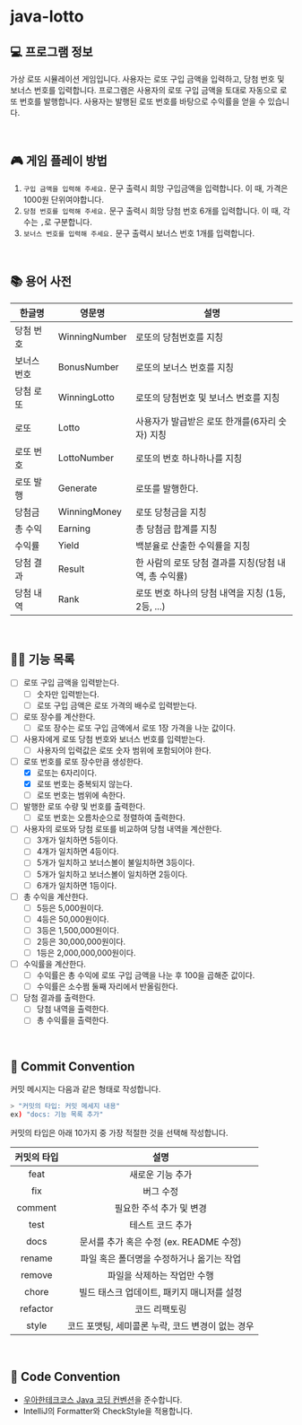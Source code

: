 # java-lotto

## 💻 프로그램 정보

가상 로또 시뮬레이션 게임입니다.
사용자는 로또 구입 금액을 입력하고, 당첨 번호 및 보너스 번호를 입력합니다.
프로그램은 사용자의 로또 구입 금액을 토대로 자동으로 로또 번호를 발행합니다.
사용자는 발행된 로또 번호를 바탕으로 수익률을 얻을 수 있습니다.

<br>

## 🎮 게임 플레이 방법

1. `구입 금액을 입력해 주세요.` 문구 출력시 희망 구입금액을 입력합니다. 이 때, 가격은 1000원 단위여야합니다.
2. `당첨 번호를 입력해 주세요.` 문구 출력시 희망 당첨 번호 6개를 입력합니다. 이 때, 각 수는 `,`로 구분합니다.
3. `보너스 번호를 입력해 주세요.` 문구 출력시 보너스 번호 1개를 입력합니다.

<br>

## 📚 용어 사전

| 한글명      | 영문명        | 설명                                                  |
| ----------- | ------------- | ----------------------------------------------------- |
| 당첨 번호   | WinningNumber | 로또의 당첨번호를 지칭                                |
| 보너스 번호 | BonusNumber   | 로또의 보너스 번호를 지칭                             |
| 당첨 로또   | WinningLotto  | 로또의 당첨번호 및 보너스 번호를 지칭                 |
| 로또        | Lotto         | 사용자가 발급받은 로또 한개를(6자리 숫자) 지칭        |
| 로또 번호   | LottoNumber   | 로또의 번호 하나하나를 지칭                           |
| 로또 발행   | Generate      | 로또를 발행한다.                                      |
| 당첨금      | WinningMoney  | 로또 당청금을 지칭                                    |
| 총 수익     | Earning       | 총 당첨금 합계를 지칭                                 |
| 수익률      | Yield         | 백분율로 산출한 수익률을 지칭                         |
| 당첨 결과   | Result        | 한 사람의 로또 당첨 결과를 지칭(당첨 내역, 총 수익률) |
| 당첨 내역   | Rank          | 로또 번호 하나의 당첨 내역을 지칭 (1등, 2등, ...)     |

<br>

## 👨‍🍳 기능 목록

- [ ] 로또 구입 금액을 입력받는다.
  - [ ] 숫자만 입력받는다.
  - [ ] 로또 구입 금액은 로또 가격의 배수로 입력받는다.
- [ ] 로또 장수를 계산한다.
  - [ ] 로또 장수는 로또 구입 금액에서 로또 1장 가격을 나눈 값이다.
- [ ] 사용자에게 로또 당첨 번호와 보너스 번호를 입력받는다.
  - [ ] 사용자의 입력값은 로또 숫자 범위에 포함되어야 한다.
- [ ] 로또 번호를 로또 장수만큼 생성한다.
  - [x] 로또는 6자리이다.
  - [x] 로또 번호는 중복되지 않는다.
  - [ ] 로또 번호는 범위에 속한다.
- [ ] 발행한 로또 수량 및 번호를 출력한다.
  - [ ] 로또 번호는 오름차순으로 정렬하여 출력한다.
- [ ] 사용자의 로또와 당첨 로또를 비교하여 당첨 내역을 계산한다.
  - [ ] 3개가 일치하면 5등이다.
  - [ ] 4개가 일치하면 4등이다.
  - [ ] 5개가 일치하고 보너스볼이 불일치하면 3등이다.
  - [ ] 5개가 일치하고 보너스볼이 일치하면 2등이다.
  - [ ] 6개가 일치하면 1등이다.
- [ ] 총 수익을 계산한다.
  - [ ] 5등은 5,000원이다.
  - [ ] 4등은 50,000원이다.
  - [ ] 3등은 1,500,000원이다.
  - [ ] 2등은 30,000,000원이다.
  - [ ] 1등은 2,000,000,000원이다.
- [ ] 수익률을 계산한다.
  - [ ] 수익률은 총 수익에 로또 구입 금액을 나눈 후 100을 곱해준 값이다.
  - [ ] 수익률은 소수쩜 둘째 자리에서 반올림한다.
- [ ] 당첨 결과를 출력한다.
  - [ ] 당첨 내역을 출력한다.
  - [ ] 총 수익률을 출력한다.

<br>

## 📌 Commit Convention

커밋 메시지는 다음과 같은 형태로 작성합니다.

```Bash
> "커밋의 타입: 커밋 메세지 내용"
ex) "docs: 기능 목록 추가"
```

커밋의 타입은 아래 10가지 중 가장 적절한 것을 선택해 작성합니다.

| 커밋의 타입 |                       설명                        |
| :---------: | :-----------------------------------------------: |
|    feat     |                 새로운 기능 추가                  |
|     fix     |                     버그 수정                     |
|   comment   |             필요한 주석 추가 및 변경              |
|    test     |                 테스트 코드 추가                  |
|    docs     |      문서를 추가 혹은 수정 (ex. README 수정)      |
|   rename    |     파일 혹은 폴더명을 수정하거나 옮기는 작업     |
|   remove    |            파일을 삭제하는 작업만 수행            |
|    chore    |    빌드 태스크 업데이트, 패키지 매니저를 설정     |
|  refactor   |                   코드 리팩토링                   |
|    style    | 코드 포맷팅, 세미콜론 누락, 코드 변경이 없는 경우 |

<br>

## 📌 Code Convention

- [우아한테크코스 Java 코딩 컨벤션](https://github.com/woowacourse/woowacourse-docs/tree/main/styleguide/java)을 준수합니다.
- IntelliJ의 Formatter와 CheckStyle을 적용합니다.
